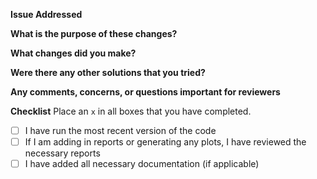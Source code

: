 **Issue Addressed**

**What is the purpose of these changes?**
<!--Provide some background on the changes proposed.-->

**What changes did you make?**
<!--Describe the concrete changes that you made or additional features that were added, be as detailed as possible in the steps you took.-->

**Were there any other solutions that you tried?**
<!--Did you try alternative solutions that did or didn't work before choosing this one? Why did you choose this route?-->

**Any comments, concerns, or questions important for reviewers**

**Checklist**
Place an `x` in all boxes that you have completed.

- [ ] I have run the most recent version of the code
- [ ] If I am adding in reports or generating any plots, I have reviewed the necessary reports
- [ ] I have added all necessary documentation (if applicable)